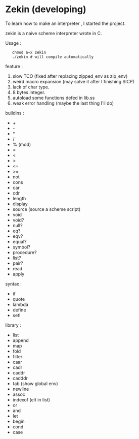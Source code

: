# Zekin (developing)

To learn how to make an interpreter , I started the project.

zekin is a naive scheme interpreter wrote in C.

Usage :
```shell
   chmod a+x zekin
   ./zekin # will compile automatically
```

feature :

   1. slow TCO (fixed after replacing zipped\_env as zip\_env)
   2. weird macro expansion (may solve it after I finishing SICP)
   3. lack of char type.
   4. 8 bytes integer.
   5. autoload some functions defed in lib.ss
   6. weak error handling (maybe the last thing I'll do)

buildins :

   - \+
   - \-
   - \*
   - /
   - % (mod)
   - =
   - <
   - \>
   - <=
   - \>=
   - not
   - cons
   - car
   - cdr
   - length
   - display
   - source (source a scheme script)
   - void
   - void?
   - null?
   - eq?
   - eqv?
   - equal?
   - symbol?
   - procedure?
   - list?
   - pair?
   - read
   - apply

syntax :

   - if
   - quote
   - lambda
   - define
   - set!

library :

   - list
   - append
   - map
   - fold
   - filter
   - caar
   - cadr
   - caddr
   - cadddr
   - tab (show global env)
   - newline
   - assoc
   - indexof (elt in list)
   - or
   - and
   - let
   - begin
   - cond
   - case
